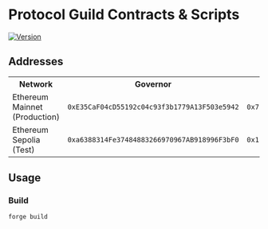 # Protocol Guild Contracts & Scripts

[![Version][version-badge]][version-link]

## Addresses

<table>
<tr>
<th>Network</th>
<th>Governor</th>
<th>Timelock</th>
<th>ProposalTypesConfigurator</th>
<th>ProxyAdmin</th>
<th>Membership</th>
</tr>
<tr>
<td>Ethereum Mainnet (Production)</td>
<td><code>0xE35CaF04cD55192c04c93f3b1779A13F503e5942</code></td>
<td><code>0x7751f14e211150F54D9ADD4727f7D6E9a07d4cDb</code></td>
<td><code>0x7ca4a290a00A99829CdD6ED9D25D6e77e5544499</code></td>
<td><code>0x7a0f7659103cfc42f3Eeb265EDb0205bE9B25490</code></td>
<td><code>0x27B0031c64F4231F0Aff28E668553d73F48125f3</code></td>
</tr>
<tr>
<td>Ethereum Sepolia (Test)</td>
<td><code>0xa6388314Fe37484883266970967AB918996F3bF0</code></td>
<td><code>0x184ad2fD9959b8F5C247Ff1188114Dffd12069a0</code></td>
<td><code>0xB7687e62D6b2cafb3ED3c3c81b0B6Cf0a3884602</code></td>
<td><code>0x21727CD3929eE4aAB706399BE8F57d173644Dc5c</code></td>
<td><code>0x27B0031c64F4231F0Aff28E668553d73F48125f3</code></td>
</tr>
</table>

## Usage

### Build

```shell
forge build
```

[version-badge]: https://img.shields.io/badge/agora--governor-v1.1.0-brightgreen
[version-link]: https://github.com/voteagora/agora-governor/releases/tag/v1.0.0
